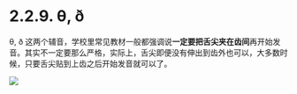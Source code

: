 # 2.2.9. <span class="pho">θ, ð</span>

<span class="pho">θ, ð</span> 这两个辅音，学校里常见教材一般都强调说**一定要把舌尖夹在齿间**再开始发音。其实不一定要那么严格，实际上，舌尖即便没有伸出到齿外也可以，大多数时候，只要舌尖贴到上齿之后开始发音就可以了。

<img src="/images/speech-tract-θð.svg" class="themed" />



#### 